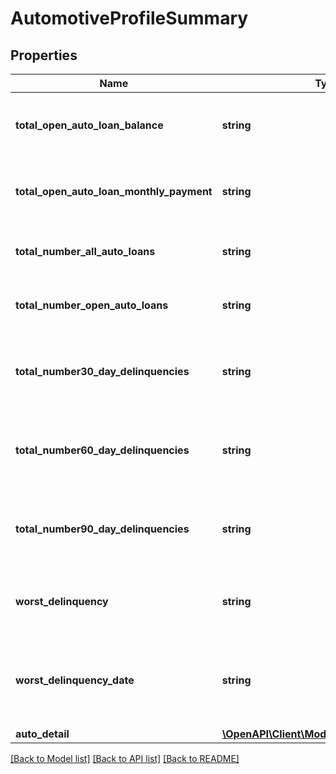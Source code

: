 # AutomotiveProfileSummary

## Properties
Name | Type | Description | Notes
------------ | ------------- | ------------- | -------------
**total_open_auto_loan_balance** | **string** | Total Balances of All Open Auto Loans and Leases. | [optional] 
**total_open_auto_loan_monthly_payment** | **string** | Total Monthly Payments of All Open Auto Loans and Leases. | [optional] 
**total_number_all_auto_loans** | **string** | Total Number of All Auto Loans and Leases. | [optional] 
**total_number_open_auto_loans** | **string** | Total Number of All Open Auto Loans and Leases. | [optional] 
**total_number30_day_delinquencies** | **string** | Total Number of 30 Day Delinquencies for All Auto Loans and Leases. | [optional] 
**total_number60_day_delinquencies** | **string** | Total Number of 60 Day Delinquencies for All Auto Loans and Leases. | [optional] 
**total_number90_day_delinquencies** | **string** | Total Number of 90 Day Delinquencies for All Auto Loans and Leases. | [optional] 
**worst_delinquency** | **string** | Worst Delinquency of All the Auto Loans and Leases. | [optional] 
**worst_delinquency_date** | **string** | Worst Delinquency Date of All the Auto Loans and Leases. Format &#x3D; MMDDCCYY. | [optional] 
**auto_detail** | [**\OpenAPI\Client\Model\AutoDetailDetails[]**](AutoDetailDetails.md) |  | [optional] 

[[Back to Model list]](../README.md#documentation-for-models) [[Back to API list]](../README.md#documentation-for-api-endpoints) [[Back to README]](../README.md)


